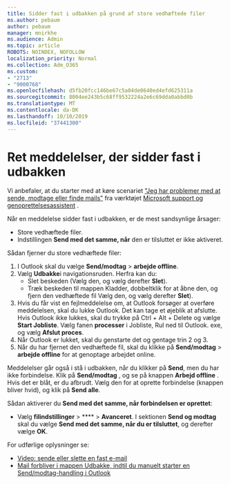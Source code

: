 ```yaml
---
title: Sidder fast i udbakken på grund af store vedhæftede filer
ms.author: pebaum
author: pebaum
manager: mnirkhe
ms.audience: Admin
ms.topic: article
ROBOTS: NOINDEX, NOFOLLOW
localization_priority: Normal
ms.collection: Adm_O365
ms.custom:
- "2713"
- "9000768"
ms.openlocfilehash: d5fb20fcc146be67c5a04de0640ed4efd625311a
ms.sourcegitcommit: 8004ee243b5c68ff9532224a2e6c69dda0abbd0b
ms.translationtype: MT
ms.contentlocale: da-DK
ms.lasthandoff: 10/10/2019
ms.locfileid: "37441300"
---
```

# <a name="fix-messages-that-are-stuck-in-the-outbox"></a>Ret meddelelser, der sidder fast i udbakken

Vi anbefaler, at du starter med at køre scenariet ["Jeg har problemer med at sende, modtage eller finde mails"](https://aka.ms/SaRA-OutlookSendReceive) fra værktøjet [Microsoft support og genoprettelsesassistent](https://diagnostics.office.com/#/) .

Når en meddelelse sidder fast i udbakken, er de mest sandsynlige årsager:
- Store vedhæftede filer.
- Indstillingen **Send med det samme, når** den er tilsluttet er ikke aktiveret.

Sådan fjerner du store vedhæftede filer: 

1. I Outlook skal du vælge **Send/modtag** > **arbejde offline**. 
2. Vælg **Udbakke**i navigationsruden. Herfra kan du: 
    - Slet beskeden (Vælg den, og vælg derefter **Slet**).
    - Træk beskeden til mappen Kladder, dobbeltklik for at åbne den, og fjern den vedhæftede fil Vælg den, og vælg derefter **Slet**).
3. Hvis du får vist en fejlmeddelelse om, at Outlook forsøger at overføre meddelelsen, skal du lukke Outlook. Det kan tage et øjeblik at afslutte. Hvis Outlook ikke lukkes, skal du trykke på Ctrl + Alt + Delete og vælge **Start Jobliste**. Vælg fanen **processer** i Jobliste, Rul ned til Outlook. exe, og vælg **Afslut proces**.
4. Når Outlook er lukket, skal du genstarte det og gentage trin 2 og 3. 
5. Når du har fjernet den vedhæftede fil, skal du klikke på **Send/modtag** > **arbejde offline** for at genoptage arbejdet online. 

Meddelelser går også i stå i udbakken, når du klikker på **Send**, men du har ikke forbindelse. Klik på **Send/modtag** , og se på knappen **Arbejd offline** . Hvis det er blåt, er du afbrudt. Vælg den for at oprette forbindelse (knappen bliver hvid), og klik på **Send alle**.
 
Sådan aktiverer du **Send med det samme, når forbindelsen er oprettet**:
 
- Vælg **filindstillinger** > **** >  **Avanceret**.
I sektionen **Send og modtag** skal du vælge **Send med det samme, når du er tilsluttet**, og derefter vælge **OK**.
 
For udførlige oplysninger se:
- [Video: sende eller slette en fast e-mail](https://support.office.com/article/Video-Send-or-delete-an-email-stuck-in-your-outbox-26d5d34a-4e5f-444a-a9e8-44db04a94dec) 
- [Mail forbliver i mappen Udbakke, indtil du manuelt starter en Send/modtag-handling i Outlook](https://support.microsoft.com/help/2797572/email-stays-in-the-outbox-folder-until-you-manually-initiate-a-send-re)

